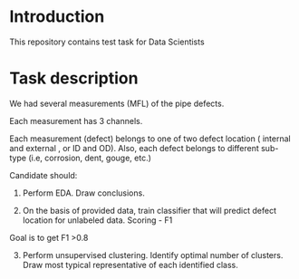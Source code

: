 # Introduction 
This repository contains test task for Data Scientists

# Task description

We had several measurements (MFL) of the pipe defects.

Each measurement has 3 channels.

Each measurement (defect) belongs to one of two defect location ( internal and external , or ID and OD).
Also, each defect belongs to different sub-type (i.e, corrosion, dent, gouge, etc.)

Candidate should:

1. Perform EDA. Draw conclusions.

2. On the basis of provided data, train classifier that will predict defect location for unlabeled data.
Scoring - F1 

Goal is to get F1 >0.8

3. Perform unsupervised clustering. 
Identify optimal number of clusters.
Draw most typical representative of each identified class.

